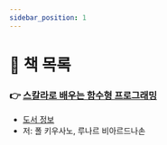 ```yaml
---
sidebar_position: 1
---
```


# 🚀 책 목록

### 👉 [스칼라로 배우는 함수형 프로그래밍](/docs/functional/in-scala/table-of-contents)
- [도서 정보](http://www.yes24.com/Product/Goods/16969986)
- 저: 폴 키우사노, 루나르 비아르드나손
